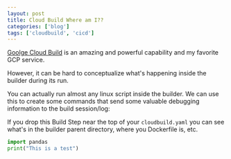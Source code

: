 ```yaml
---
layout: post
title: Cloud Build Where am I??
categories: ['blog']
tags: ['cloudbuild', 'cicd']
---
```



[Goolge Cloud Build](https://cloud.google.com/build/docs) is an amazing and powerful capability and my favorite GCP service.

However, it can be hard to conceptualize what's happening inside the builder during its run.

You can actually run almost any linux script inside the builder.  We can use this
to create some commands that send some valuable debugging information to the build session/log:

<script src="https://gist.github.com/stevehenderson/9536e34d82e09c90b82bd2a77f90dfa0.js"></script>


If you drop this Build Step near the top of your `cloudbuild.yaml` you can see what's in the builder parent directory,
where you Dockerfile is, etc.

```python
import pandas
print("This is a test")

```


